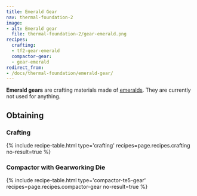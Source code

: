 ```yaml
---
title: Emerald Gear
nav: thermal-foundation-2
image:
- alt: Emerald gear
  file: thermal-foundation-2/gear-emerald.png
recipes:
  crafting:
  - tf2-gear-emerald
  compactor-gear:
  - gear-emerald
redirect_from:
- /docs/thermal-foundation/emerald-gear/
---
```


**Emerald gears** are crafting materials made of
[emeralds](https://minecraft.gamepedia.com/Emerald). They are currently not used
for anything.


Obtaining
---------

### Crafting
{% include recipe-table.html type='crafting' recipes=page.recipes.crafting no-result=true %}

### Compactor with Gearworking Die
{% include recipe-table.html type='compactor-te5-gear' recipes=page.recipes.compactor-gear no-result=true %}
